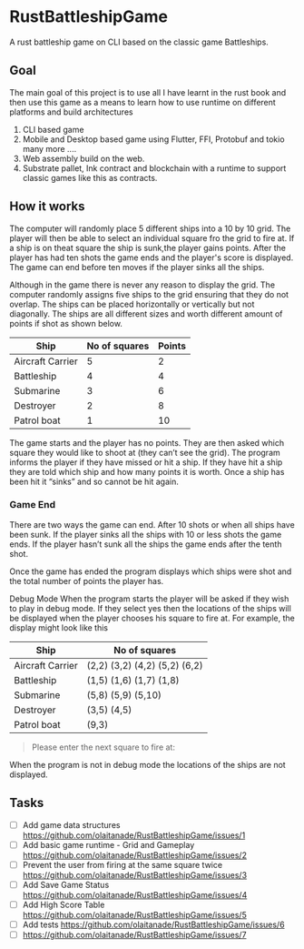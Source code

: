 # RustBattleshipGame

A rust battleship game on CLI based on the classic game Battleships.

## Goal

The main goal of this project is to use all I have learnt in the rust book and then use this game as a means to learn how to use runtime on different platforms and build architectures

1. CLI based game
1. Mobile and Desktop based game using Flutter, FFI, Protobuf and tokio many more ....
1. Web assembly build on the web.
1. Substrate pallet, Ink contract and blockchain with a runtime to support classic games like this as contracts.

## How it works

The computer will randomly place 5 different ships into a 10 by 10 grid. The player will then be able to select an individual square fro the grid to fire at. If a ship is on theat square the ship is sunk,the player gains points. After the player has had ten shots the game ends and the player's score is displayed. The game can end before ten moves if the player sinks all the ships.

Although in the game there is never any reason to display the grid.  The computer randomly assigns five ships to the grid ensuring that they do not overlap. The ships can be placed horizontally or vertically but not diagonally.  The ships are all different sizes and worth different amount of points if shot as shown below.

| Ship  | No of squares | Points |
| ------------- | ------------- |  ------------- |
| Aircraft Carrier  | 5  | 2 |
| Battleship  | 4  | 4 |
|  Submarine | 3  | 6 |
| Destroyer  | 2  | 8 |
| Patrol boat  | 1  | 10 |

The game starts and the player has no points.  They are then asked which square they would like to shoot at (they can’t see the grid).  The program informs the player if they have missed or hit a ship.  If they have hit a ship they are told which ship and how many points it is worth. Once a ship has been hit it “sinks” and so cannot be hit again.

### Game End

There are two ways the game can end. After 10 shots or when all ships have been sunk.  If the player sinks all the ships with 10 or less shots the game ends. If the player hasn’t sunk all the ships the game ends after the tenth shot.

Once the game has ended the program displays which ships were shot and the total number of points the player has.

Debug Mode
When the program starts the player will be asked if they wish to play in debug mode.  If they select yes then the locations of the ships will be displayed when the player chooses his square to fire at.  For example, the display might look like this

| Ship  | No of squares |
| ------------- | ------------- |
| Aircraft Carrier  | (2,2) (3,2) (4,2) (5,2) (6,2) |
| Battleship  | (1,5) (1,6) (1,7) (1,8) |
|  Submarine | (5,8) (5,9) (5,10) |
| Destroyer  | (3,5) (4,5) |
| Patrol boat  | (9,3) |

> Please enter the next square to fire at:

When the program is not in debug mode the locations of the ships are not displayed.

## Tasks

- [ ] Add game data structures <https://github.com/olaitanade/RustBattleshipGame/issues/1>
- [ ] Add basic game runtime - Grid and Gameplay <https://github.com/olaitanade/RustBattleshipGame/issues/2>
- [ ] Prevent the user from firing at the same square twice <https://github.com/olaitanade/RustBattleshipGame/issues/3>
- [ ] Add Save Game Status <https://github.com/olaitanade/RustBattleshipGame/issues/4>
- [ ] Add High Score Table <https://github.com/olaitanade/RustBattleshipGame/issues/5>
- [ ] Add tests <https://github.com/olaitanade/RustBattleshipGame/issues/6>
- [ ] <https://github.com/olaitanade/RustBattleshipGame/issues/7>
